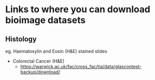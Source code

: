 # Links to where you can download bioimage datasets



## Histology
eg. Haematoxylin and Eosin (H&E) stained slides

- Colorectal Cancer (H&E)
  - https://warwick.ac.uk/fac/cross_fac/tia/data/glascontest-backup/download/